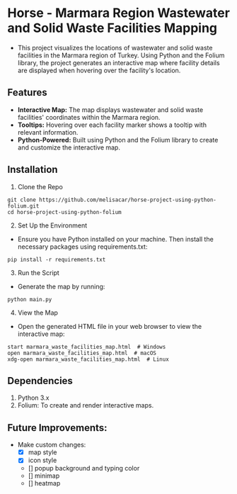 # Horse - Marmara Region Wastewater and Solid Waste Facilities Mapping

- This project visualizes the locations of wastewater and solid waste facilities in the Marmara region of Turkey. Using Python and the Folium library, the project generates an interactive map where facility details are displayed when hovering over the facility's location.

## Features
- **Interactive Map:** The map displays wastewater and solid waste facilities' coordinates within the Marmara region.
- **Tooltips:** Hovering over each facility marker shows a tooltip with relevant information.
- **Python-Powered:** Built using Python and the Folium library to create and customize the interactive map.

## Installation
1. Clone the Repo
```shell
git clone https://github.com/melisacar/horse-project-using-python-folium.git
cd horse-project-using-python-folium
```

2. Set Up the Environment
- Ensure you have Python installed on your machine. Then install the necessary packages using requirements.txt:
```shell
pip install -r requirements.txt
```

3. Run the Script
- Generate the map by running:
```shell
python main.py
```

4. View the Map
- Open the generated HTML file in your web browser to view the interactive map:
```shell
start marmara_waste_facilities_map.html  # Windows
open marmara_waste_facilities_map.html  # macOS
xdg-open marmara_waste_facilities_map.html  # Linux
```

## Dependencies
1. Python 3.x
2. Folium: To create and render interactive maps.

## Future Improvements:
- Make custom changes:
    - [x] map style
    - [x] icon style
    - [] popup background and typing color
    - [] minimap 
    - [] heatmap 

